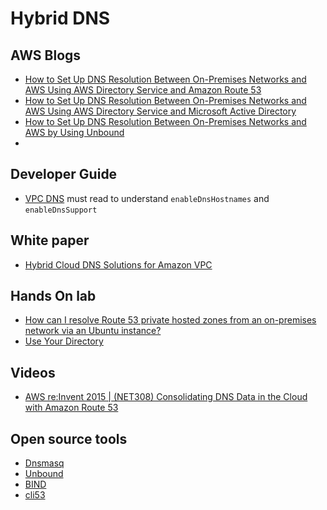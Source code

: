 # Hybrid DNS

## AWS Blogs
* [How to Set Up DNS Resolution Between On-Premises Networks and AWS Using AWS Directory Service and Amazon Route 53](https://aws.amazon.com/blogs/security/how-to-set-up-dns-resolution-between-on-premises-networks-and-aws-using-aws-directory-service-and-amazon-route-53/)
* [How to Set Up DNS Resolution Between On-Premises Networks and AWS Using AWS Directory Service and Microsoft Active Directory](https://aws.amazon.com/blogs/security/how-to-set-up-dns-resolution-between-on-premises-networks-and-aws-using-aws-directory-service-and-microsoft-active-directory/)
* [How to Set Up DNS Resolution Between On-Premises Networks and AWS by Using Unbound](https://aws.amazon.com/blogs/security/how-to-set-up-dns-resolution-between-on-premises-networks-and-aws-by-using-unbound/)
* 

## Developer Guide
* [VPC DNS](http://docs.aws.amazon.com/AmazonVPC/latest/UserGuide/vpc-dns.html#vpc-dns-support) must read to understand `enableDnsHostnames` and `enableDnsSupport`

## White paper
* [Hybrid Cloud DNS Solutions for Amazon VPC](https://d1.awsstatic.com/whitepapers/hybrid-cloud-dns-options-for-vpc.d47b2edf09d740c095679cf2dfbd52e9ebcb5c5e.pdf)

## Hands On lab
* [How can I resolve Route 53 private hosted zones from an on-premises network via an Ubuntu instance?](https://aws.amazon.com/premiumsupport/knowledge-center/r53-private-ubuntu/)
* [Use Your Directory](http://docs.aws.amazon.com/directoryservice/latest/admin-guide/use_directory.html)

## Videos
* [AWS re:Invent 2015 | (NET308) Consolidating DNS Data in the Cloud with Amazon Route 53](https://www.youtube.com/watch?v=XXUYbdbCb6Q)

## Open source tools
* [Dnsmasq](http://www.thekelleys.org.uk/dnsmasq/doc.html)
* [Unbound](https://www.unbound.net/)
* [BIND](https://www.isc.org/downloads/bind/)
* [cli53](https://github.com/barnybug/cli53)
